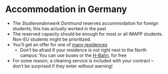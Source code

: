 # Accommodation in Germany

* The _Studierendenwerk Dortmund_ reserves accommodation for foreign students; this has actually worked in the past
* The reserved capacity should be enough for most or all IMAPP students. Non-EU students might be prioritized.
* You'll get an offer for one of [many residences](https://www.stwdo.de/wohnen/alle-wohnanlagen)
  * Don't be afraid if your residence is not right next to the North campus: You can use buses or the [H-Bahn](https://de.wikipedia.org/wiki/H-Bahn), for free
* For some reason, a cleaning service is included with your contract – don't be surprised if they enter without warning!
